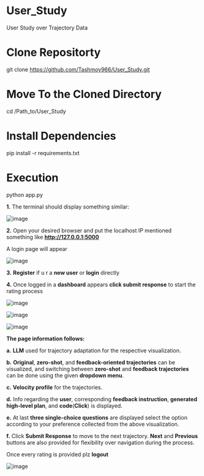 # User_Study
User Study over Trajectory Data

# Clone Repositorty 
git clone https://github.com/Tashmoy966/User_Study.git

# Move To the Cloned Directory
cd /Path_to/User_Study

# Install Dependencies
pip install -r requirements.txt

# Execution
python app.py

**1.** The terminal should display something similar:

![image](https://github.com/user-attachments/assets/152ae484-32a0-4ba8-9e11-76f6b8e68de5)

**2.** Open your desired browser and put the localhost IP mentioned something like **http://127.0.0.1:5000**

  A login page will appear

  ![image](https://github.com/user-attachments/assets/98d9e278-3d36-4195-bdbc-04330a46558e)

**3.** **Register** if u r a **new user** or **login** directly

**4.** Once logged in a **dashboard** appears **click submit response** to start the rating process

![image](https://github.com/user-attachments/assets/d50b6cbe-98cc-48c5-99c5-ac6d3802be16)

![image](https://github.com/user-attachments/assets/1dea3b2e-ba60-40a1-b6b4-077e14383a41)

![image](https://github.com/user-attachments/assets/8fa96d30-b209-4255-bf14-ade2d8882e12)

**The page information follows:**

**a.** **LLM** used for trajectory adaptation for the respective visualization.

**b.** **Original**, **zero-shot**, and **feedback-oriented trajectories** can be visualized, and switching between **zero-shot** and **feedback trajectories** can be done using the given **dropdown menu**.

**c.** **Velocity profile** for the trajectories.

**d.** Info regarding the **user**, corresponding **feedback instruction**, **generated high-level plan**, and **code**(**Click**) is displayed.

**e.** At last **three single-choice questions** are displayed select the option according to your preference collected from the above visualization.

**f.** Click **Submit Response** to move to the next trajectory. **Next** and **Previous** buttons are also provided for flexibility over navigation during the process.

Once every rating is provided plz **logout**

![image](https://github.com/user-attachments/assets/696ec2a3-a877-4037-915a-78cbe10e9bb9)

